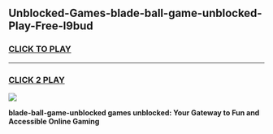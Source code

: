 
## Unblocked-Games-blade-ball-game-unblocked-Play-Free-l9bud
<h3>
<a href="https://premium76.site?title=blade-ball-game-unblocked&ref=22A">CLICK TO PLAY</a></h3>
<hr>

<h3>
<a href="https://premium76.site?title=blade-ball-game-unblocked&ref=22A">CLICK 2 PLAY</a>
  
</h3>

<a href="https://premium76.site?title=blade-ball-game-unblocked&ref=22A"><img src="https://clearcache.store/games.png"></a>


**blade-ball-game-unblocked games unblocked: Your Gateway to Fun and Accessible Online Gaming**
